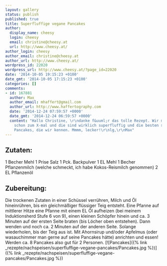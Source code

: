 ```yaml
---
layout: gallery
status: publish
published: true
title: Superfluffige vegane Pancakes
author:
  display_name: cheesy
  login: cheesy
  email: christine@cheesy.at
  url: http://www.cheesy.at/
author_login: cheesy
author_email: christine@cheesy.at
author_url: http://www.cheesy.at/
wordpress_id: 22020
wordpress_url: http://www.cheesy.at/?page_id=22020
date: '2014-10-05 19:15:23 +0100'
date_gmt: '2014-10-05 17:15:23 +0100'
categories: []
comments:
- id: 167881
  author: Max
  author_email: mhaffert@gmail.com
  author_url: http://www.haffertography.com
  date: '2014-12-24 07:59:57 +0000'
  date_gmt: '2014-12-24 06:59:57 +0000'
  content: "Hallo Christine, \r\ndanke f&uuml;r das tolle Rezept. Wir machen das jetzt
    schon zum X-mal und die sind wirklich superfluffig und die besten selbstgemachten
    Pancakes, die wir kennen. Mmmm, lecker!\r\nlg,\r\nMax"
---
```

## Zutaten:
1 Becher Mehl
1 Prise Salz
1 Pck. Backpulver
1 EL Mehl
1 Becher Pflanzenmilch (welche schmeckt, ich habe Kokos-Reismilch genommen)
2 EL Pflanzenöl
## Zubereitung:
Die trockenen Zutaten in einer Schüssel verrühren, Milch und Öl hineinrühren, bis ein gleichmäßiger flüssiger Teig entsteht.
Eine Pfanne auf mittlerer Hitze eine Pfanne mit einem EL Öl aufheizen (bei meinem Induktionsherd Stufe 6 von 9), einen kleinen Schöpfer hinein und ca. 3 Minuten auf der ersten Seite braten (bis Löcher oben entstehen). Dann wenden und noch ca. 2 Minuten auf der anderen Seite. Solange wiederholen, bis der Teig aus ist.
Mit Ahornsirup und/oder Apfelmus (oder wasauchimmer man gerne auf seine Pancakes hätte) anrichten und essen!
Werden ca. 8 Pancakes also gut für 2 Personen.
[![Pancakes]({% link _rezepte/nachspeisen/superfluffige-vegane-pancakes/Pancakes.jpg %})]({% link _rezepte/nachspeisen/superfluffige-vegane-pancakes/Pancakes.jpg %})
